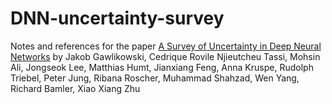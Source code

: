 # DNN-uncertainty-survey
Notes and references for the paper [A Survey of Uncertainty in Deep Neural Networks](https://arxiv.org/abs/2107.03342)
by Jakob Gawlikowski, Cedrique Rovile Njieutcheu Tassi, Mohsin Ali, Jongseok Lee, Matthias Humt, Jianxiang Feng, Anna Kruspe, Rudolph Triebel, Peter Jung, Ribana Roscher, Muhammad Shahzad, Wen Yang, Richard Bamler, Xiao Xiang Zhu
